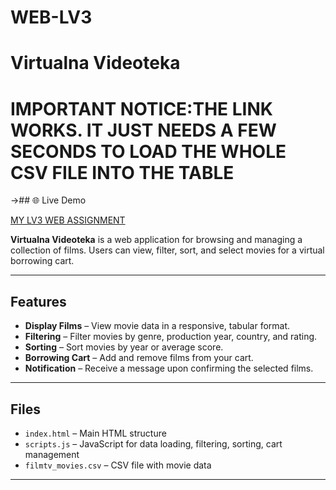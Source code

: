 # WEB-LV3
# Virtualna Videoteka
# IMPORTANT NOTICE:THE LINK WORKS. IT JUST NEEDS A FEW SECONDS TO LOAD THE WHOLE CSV FILE INTO THE TABLE 
->## 🌐 Live Demo

[MY LV3 WEB ASSIGNMENT](https://web-lv3-production-d226.up.railway.app)

**Virtualna Videoteka** is a web application for browsing and managing a collection of films. Users can view, filter, sort, and select movies for a virtual borrowing cart.

---

## Features

- **Display Films** – View movie data in a responsive, tabular format.
- **Filtering** – Filter movies by genre, production year, country, and rating.
- **Sorting** – Sort movies by year or average score.
- **Borrowing Cart** – Add and remove films from your cart.
- **Notification** – Receive a message upon confirming the selected films.

---

## Files

- `index.html` – Main HTML structure
- `scripts.js` – JavaScript for data loading, filtering, sorting, cart management
- `filmtv_movies.csv` – CSV file with movie data

---

